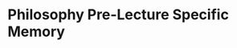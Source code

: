 # Philosophy Pre-Lecture Specific Memory
<!-- Entries below should be added reverse chronologically (newest first) -->